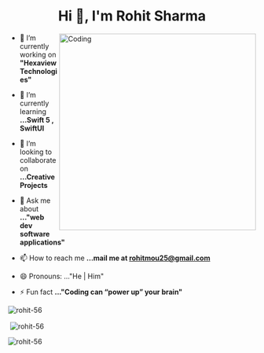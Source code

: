 <h1 align="center">Hi 👋, I'm Rohit Sharma</h1>
<img align="right" alt="Coding" width="400" src="https://contentstatic.techgig.com/thumb/msid-78956017,width-460,resizemode-4/How-to-become-a-software-engineer-in-2021.jpg?85576">

- 🔭 I’m currently working on **"Hexaview Technologies"**

- 🌱 I’m currently learning **...Swift 5 , SwiftUI**

- 👯 I’m looking to collaborate on **...Creative Projects**

- 💬 Ask me about **..."web dev software applications"**

- 📫 How to reach me **...mail me at rohitmou25@gmail.com**

- 😄 Pronouns: ..."He | Him"

- ⚡ Fun fact **..."Coding can “power up” your brain"**


<p><img align="left" src="https://github-readme-stats.vercel.app/api/top-langs?username=rohit-56&show_icons=true&locale=en&layout=compact" alt="rohit-56" /></p>

<br>

<p>&nbsp;<img align="center" src="https://github-readme-stats.vercel.app/api?username=rohit-56&show_icons=true&locale=en" alt="rohit-56" /></p>

<p><img align="center" src="https://github-readme-streak-stats.herokuapp.com/?user=rohit-56&" alt="rohit-56" /></p>
